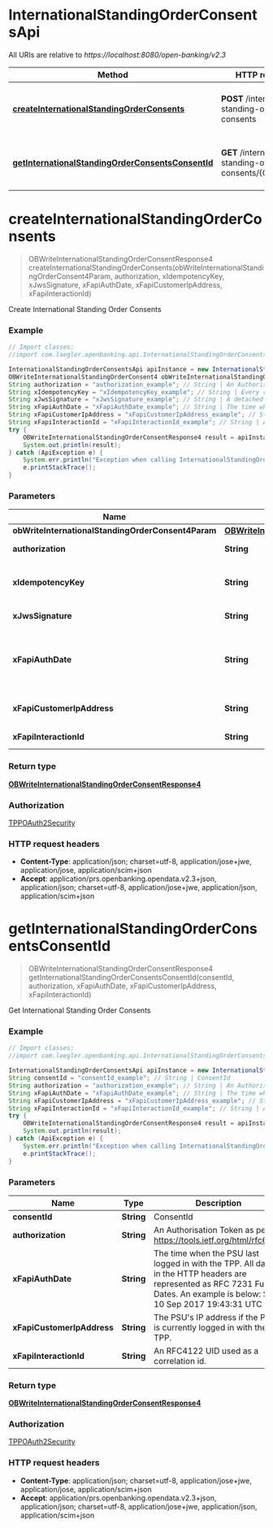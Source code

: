# InternationalStandingOrderConsentsApi

All URIs are relative to *https://localhost:8080/open-banking/v2.3*

Method | HTTP request | Description
------------- | ------------- | -------------
[**createInternationalStandingOrderConsents**](InternationalStandingOrderConsentsApi.md#createInternationalStandingOrderConsents) | **POST** /international-standing-order-consents | Create International Standing Order Consents
[**getInternationalStandingOrderConsentsConsentId**](InternationalStandingOrderConsentsApi.md#getInternationalStandingOrderConsentsConsentId) | **GET** /international-standing-order-consents/{ConsentId} | Get International Standing Order Consents


<a name="createInternationalStandingOrderConsents"></a>
# **createInternationalStandingOrderConsents**
> OBWriteInternationalStandingOrderConsentResponse4 createInternationalStandingOrderConsents(obWriteInternationalStandingOrderConsent4Param, authorization, xIdempotencyKey, xJwsSignature, xFapiAuthDate, xFapiCustomerIpAddress, xFapiInteractionId)

Create International Standing Order Consents

### Example
```java
// Import classes:
//import com.laegler.openbanking.api.InternationalStandingOrderConsentsApi;

InternationalStandingOrderConsentsApi apiInstance = new InternationalStandingOrderConsentsApi();
OBWriteInternationalStandingOrderConsent4 obWriteInternationalStandingOrderConsent4Param = new OBWriteInternationalStandingOrderConsent4(); // OBWriteInternationalStandingOrderConsent4 | Default
String authorization = "authorization_example"; // String | An Authorisation Token as per https://tools.ietf.org/html/rfc6750
String xIdempotencyKey = "xIdempotencyKey_example"; // String | Every request will be processed only once per x-idempotency-key.  The Idempotency Key will be valid for 24 hours. 
String xJwsSignature = "xJwsSignature_example"; // String | A detached JWS signature of the body of the payload.
String xFapiAuthDate = "xFapiAuthDate_example"; // String | The time when the PSU last logged in with the TPP.  All dates in the HTTP headers are represented as RFC 7231 Full Dates. An example is below:  Sun, 10 Sep 2017 19:43:31 UTC
String xFapiCustomerIpAddress = "xFapiCustomerIpAddress_example"; // String | The PSU's IP address if the PSU is currently logged in with the TPP.
String xFapiInteractionId = "xFapiInteractionId_example"; // String | An RFC4122 UID used as a correlation id.
try {
    OBWriteInternationalStandingOrderConsentResponse4 result = apiInstance.createInternationalStandingOrderConsents(obWriteInternationalStandingOrderConsent4Param, authorization, xIdempotencyKey, xJwsSignature, xFapiAuthDate, xFapiCustomerIpAddress, xFapiInteractionId);
    System.out.println(result);
} catch (ApiException e) {
    System.err.println("Exception when calling InternationalStandingOrderConsentsApi#createInternationalStandingOrderConsents");
    e.printStackTrace();
}
```

### Parameters

Name | Type | Description  | Notes
------------- | ------------- | ------------- | -------------
 **obWriteInternationalStandingOrderConsent4Param** | [**OBWriteInternationalStandingOrderConsent4**](OBWriteInternationalStandingOrderConsent4.md)| Default |
 **authorization** | **String**| An Authorisation Token as per https://tools.ietf.org/html/rfc6750 |
 **xIdempotencyKey** | **String**| Every request will be processed only once per x-idempotency-key.  The Idempotency Key will be valid for 24 hours.  |
 **xJwsSignature** | **String**| A detached JWS signature of the body of the payload. |
 **xFapiAuthDate** | **String**| The time when the PSU last logged in with the TPP.  All dates in the HTTP headers are represented as RFC 7231 Full Dates. An example is below:  Sun, 10 Sep 2017 19:43:31 UTC | [optional]
 **xFapiCustomerIpAddress** | **String**| The PSU&#39;s IP address if the PSU is currently logged in with the TPP. | [optional]
 **xFapiInteractionId** | **String**| An RFC4122 UID used as a correlation id. | [optional]

### Return type

[**OBWriteInternationalStandingOrderConsentResponse4**](OBWriteInternationalStandingOrderConsentResponse4.md)

### Authorization

[TPPOAuth2Security](../README.md#TPPOAuth2Security)

### HTTP request headers

 - **Content-Type**: application/json; charset=utf-8, application/jose+jwe, application/jose, application/scim+json
 - **Accept**: application/prs.openbanking.opendata.v2.3+json, application/json; charset=utf-8, application/jose+jwe, application/json, application/scim+json

<a name="getInternationalStandingOrderConsentsConsentId"></a>
# **getInternationalStandingOrderConsentsConsentId**
> OBWriteInternationalStandingOrderConsentResponse4 getInternationalStandingOrderConsentsConsentId(consentId, authorization, xFapiAuthDate, xFapiCustomerIpAddress, xFapiInteractionId)

Get International Standing Order Consents

### Example
```java
// Import classes:
//import com.laegler.openbanking.api.InternationalStandingOrderConsentsApi;

InternationalStandingOrderConsentsApi apiInstance = new InternationalStandingOrderConsentsApi();
String consentId = "consentId_example"; // String | ConsentId
String authorization = "authorization_example"; // String | An Authorisation Token as per https://tools.ietf.org/html/rfc6750
String xFapiAuthDate = "xFapiAuthDate_example"; // String | The time when the PSU last logged in with the TPP.  All dates in the HTTP headers are represented as RFC 7231 Full Dates. An example is below:  Sun, 10 Sep 2017 19:43:31 UTC
String xFapiCustomerIpAddress = "xFapiCustomerIpAddress_example"; // String | The PSU's IP address if the PSU is currently logged in with the TPP.
String xFapiInteractionId = "xFapiInteractionId_example"; // String | An RFC4122 UID used as a correlation id.
try {
    OBWriteInternationalStandingOrderConsentResponse4 result = apiInstance.getInternationalStandingOrderConsentsConsentId(consentId, authorization, xFapiAuthDate, xFapiCustomerIpAddress, xFapiInteractionId);
    System.out.println(result);
} catch (ApiException e) {
    System.err.println("Exception when calling InternationalStandingOrderConsentsApi#getInternationalStandingOrderConsentsConsentId");
    e.printStackTrace();
}
```

### Parameters

Name | Type | Description  | Notes
------------- | ------------- | ------------- | -------------
 **consentId** | **String**| ConsentId |
 **authorization** | **String**| An Authorisation Token as per https://tools.ietf.org/html/rfc6750 |
 **xFapiAuthDate** | **String**| The time when the PSU last logged in with the TPP.  All dates in the HTTP headers are represented as RFC 7231 Full Dates. An example is below:  Sun, 10 Sep 2017 19:43:31 UTC | [optional]
 **xFapiCustomerIpAddress** | **String**| The PSU&#39;s IP address if the PSU is currently logged in with the TPP. | [optional]
 **xFapiInteractionId** | **String**| An RFC4122 UID used as a correlation id. | [optional]

### Return type

[**OBWriteInternationalStandingOrderConsentResponse4**](OBWriteInternationalStandingOrderConsentResponse4.md)

### Authorization

[TPPOAuth2Security](../README.md#TPPOAuth2Security)

### HTTP request headers

 - **Content-Type**: application/json; charset=utf-8, application/jose+jwe, application/jose, application/scim+json
 - **Accept**: application/prs.openbanking.opendata.v2.3+json, application/json; charset=utf-8, application/jose+jwe, application/json, application/scim+json

